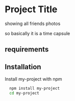 
# Project Title


showing all friends photos 

so basically it is a time capsule 
## requirements
## Installation

Install my-project with npm

```bash
  npm install my-project
  cd my-project
```
    
